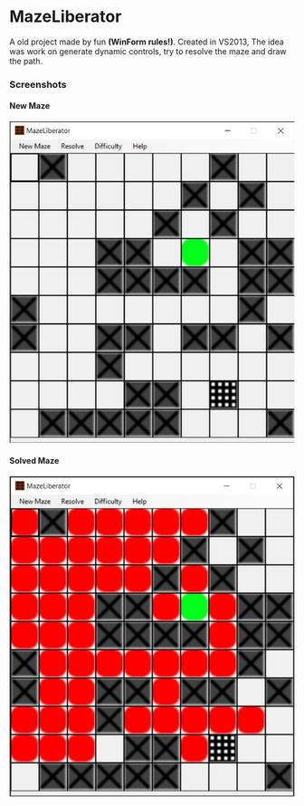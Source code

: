 
# MazeLiberator

A old project made by fun **(WinForm rules!)**. Created in VS2013, The idea was work on generate dynamic controls, try to resolve the maze and draw the path.

### Screenshots

#### New Maze
![Screenshoot1](https://github.com/Krauser123/MazeLiberator/blob/master/MazeLiberator/Screenshots/Cap01.jpg)

#### Solved Maze
![Screenshoot2](https://github.com/Krauser123/MazeLiberator/blob/master/MazeLiberator/Screenshots/Cap02.jpg)
